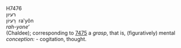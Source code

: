 <body>
  <p>H7476<br>  רעיון  <br> רַעיוֹן  ‎  ra‛yôn  <br><i>rah-yone‘ </i><br>(Chaldee); corresponding to <a href="h7475.htm">7475</a>  a <i>grasp</i>, that is, (figuratively) mental <i>conception: - </i>cogitation, thought.<br></p>
 </body>